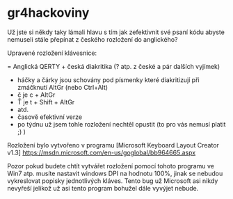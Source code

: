 # gr4hackoviny
Už jste si někdy taky lámali hlavu s tím jak zefektivnit své psaní kódu abyste nemuseli stále přepínat z českého rozložení do anglického?

Upravené rozložení klávesnice: 

= Anglická QERTY + česká diakritika (? atp. z české a pár dalších vyjímek) 

* háčky a čárky jsou schovány pod písmenky které diakritizují při zmáčknutí AltGr (nebo Ctrl+Alt)
 * č je c + AltGr 
 * Ť je t + Shift + AltGr
 * atd.
* časově efektivní verze
 * po týdnu už jsem tohle rozložení nechtěl opustit (to pro vás nemusí platit ;) )
 
Rozložení bylo vytvořeno v programu [Microsoft Keyboard Layout Creator v1.3]
https://msdn.microsoft.com/en-us/goglobal/bb964665.aspx

Pozor pokud budete chtít vytvářet rozložení pomocí tohoto programu ve Win7 atp. musíte nastavit windows DPI na hodnotu 100%, jinak se nebudou vykreslovat popisky jednotlivých kláves. Tento bug už Microsoft asi nikdy nevyřeší jelikož už asi tento program bohužel dále vyvýjet nebude.
